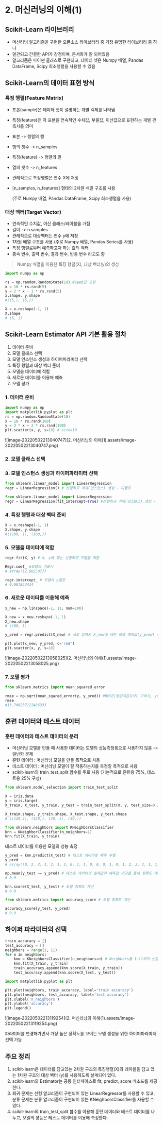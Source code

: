 # 2. 머신러닝의 이해(1)

## Scikit-Learn 라이브러리

- 머신러닝 알고리즘을 구현한 오픈소스 라이브러리 중 가장 유명한 라이브러리 중 하나
- 일관되고 간결한 API가 강점이며, 문서화가 잘 되어있음
- 알고리즘은 파이썬 클래스로 구현되고, 데이터 셋은 Numpy 배열, Pandas DataFrame, Scipy 희소행렬을 사용할 수 있음



## Scikit-Learn의 데이터 표현 방식

 ### 특징 행렬(Feature Matrix)

- 표본(sample)은 데이터 셋이 설명하는 개별 객체를 나타냄

- 특징(feature)은 각 표본을 연속적인 수치값, 부울값, 이산값으로 표현하는 개별 관측치를 의미

- 표본 -> 행렬의 행

- 행의 갯수 -> n_samples

- 특징(feature) -> 행렬의 열

- 열의 갯수 -> n_features

- 관례적으로 특징행렬은 변수 X에 저장

- [n_samples, n_features] 형태의 2차원 배열 구조를 사용

  (주로 Numpy 배열, Pandas DataFrame, Scipy 희소행렬을 사용)

### 대상 벡터(Target Vector)

- 연속적인 수치값, 이산 클래스/레이블을 가짐
- 길이 -> n.samples
- 관례적으로 대상벡터는 변수 y에 저장
- 1차원 배열 구조를 사용 (주로 Numpy 배열, Pandas Series를 사용)
- 특징 행렬로부터 예측하고자 하는 값의 벡터
- 종속 변수, 출력 변수, 결과 변수, 반응 변수 라고도 함



> Numpy 배열을 이용한 특징 행렬(X), 대상 벡터(y)의 생성

```python
import numpy as np

rs = np.random.RandomState(10) #Seed값 고정
x = 10 * rs.rand(5)
y = 2 * x - 1 * rs.rand(5)
x.shape, y.shape
#((5,), (5,))
```

```python
X = x.reshape(-1, 1)
X.shape
# (5, 1)
```



## Scikit-Learn Estimator API 기본 활용 절차

1. 데이터 준비
2. 모델 클래스 선택
3. 모델 인스턴스 생성과 하이퍼파라미터 선택
4. 특징 행렬과 대상 벡터 준비
5. 모델을 데이터에 적합
6. 새로운 데이터를 이용해 예측
7. 모델 평가

### 1. 데이터 준비

``` python
import numpy as np
import matplotlib.pyplot as plt
rs = np.random.RandomState(10)
x = 10 * rs.rand(100)
y = 3 * x + 2 * rs.rand(100)
plt.scatter(x, y, s=10) # size=10
```

![image-20220502213040747](2. 머신러닝의 이해(1).assets/image-20220502213040747.png)

### 2. 모델 클래스 선택

### 3. 모델 인스턴스 생성과 하이퍼파라미터 선택

```python
from sklearn.linear_model import LinearRegression
regr = LinearRegression() # 선형회귀 객체(인스턴스) 생성 - 디폴트
```

```python
from sklearn.linear_model import LinearRegression
regr = LinearRegression(fit_intercept=True) #선형회귀 객체(인스턴스) 생성 - fit_intercept=True라는 하이퍼파라미터 제공
```

### 4. 특징 행렬과 대상 벡터 준비

```python
X = x.reshape(-1, 1)
X.shape, y.shape
#((100, 1), (100,))
```

### 5. 모델을 데이터에 적합

```python
regr.fit(X, y) # X, y에 맞는 선형회귀 모델을 적합
```

```python
Regr.coef_ #모델의 기울기
# array([2.985507])
```

```python
regr.intercept_ # 모델의 y절편
# 0.987853434
```

### 6. 새로운 데이터를 이용해 예측

```python
x_new = np.linspace(-1, 11, num=100)
```

```python
X_new = x_new.reshape(-1, 1)
X_new.shape
# (100, 1)
```

```python
y_pred = regr.predict(X_new) # 새로 입력된 X_new에 대한 모델 예측값(y_pred) 생성
```

```python
plt.plot(x_new, y_pred, c='red')
plt.scatter(x, y, s=10)
```

![image-20220502213058025](2. 머신러닝의 이해(1).assets/image-20220502213058025.png)

### 7. 모델 평가

```python
from sklearn.metrics import mean_squared_error

rmse = np.sqrt(mean_sqared_error(y, y_pred)) #RMSE(평균제곱오차) 구하기, y: 실제값, y_pred: 예측값
rmse
#13.708237122486333
```



## 훈련 데이터와 테스트 데이터

### 훈련 데이터와 테스트 데이터의 분리

- 머신러닝 모델을 만들 때 사용한 데이터는 모델의 성능측정용으로 사용하지 않음 -> 일반화 문제
- 훈련 데이터 : 머신러닝 모델을 만들 목적으로 사용
- 테스트 데이터 : 머신러닝 모델이 잘 작동하는지를 측정할 목적으로 사용
- scikit-learn의 train_test_split 함수를 주로 사용 (기본적으로 훈련용 75%, 테스트용 25% 구성)

```python
from sklearn.model_selection import train_test_split

X = iris.data
y = iris.target
X_train, X_test, y_train, y_test = train_test_split(X, y, test_size=0.2, random_state=25) # random_state : 데이터 재현을 위한 seed 값

X_train.shape, y_train.shape, X_test.shape, y_test.shape
# ((120,4), (120,), (30, 4), (30,))
```

```python
from sklearn.neighbors import KNeighborsClassifier
knn = KNeighborClassifier(n_neighbors=1)
knn.fit(X_train, y_train)
```

테스트 데이터를 이용한 모델의 성능 측정

```python
y_pred = knn.predict(X_test) # 테스트 데이터로 예측 수행
y_pred
# array([0, 2, 2, 1, 2, 1, 2, 0, 1, 1, 0, 0, 0, 1, 0, 1, 2, 2, 1, 1, 1, 1, 1, 0, 0, 2, 1, 2, 2, 0])
```

```python
np.mean(y_test == y_pred) # 테스트 데이터의 실제값과 예측값 비교를 통해 정확도 계산
# 0.9 
```

```python
knn.score(X_test, y_test) # 모델 정확도 계산
# 0.9
```

```python
from sklearn.metrics import accuracy_score # 모델 정확도 계산

accuracy_score(y_test, y_pred)
# 0.9
```

## 하이퍼 파라미터의 선택

```python
train_accuracy = []
test_accuracy = []
neighbors = range(1, 11)
for n in neighbors:
    knn = KNeighborsClassifier(n_neighbors=n) # Neighbors를 1~11까지 번갈아가며 설정해서 모델 적합 및 정확도 계산
    knn.fit(X_train, y_train)
    train_accuracy.append(knn.score(X_train, y_train))
    test_accuracy.append(knn.score(X_test, y_test))
```

```python
import matplotlib.pyplot as plt

plt.plot(neighbors, train_accuracy, label='train accuracy')
plt.plot(neighbors, test_accuracy, label='test accuracy')
plt.xlabel('n_neighbors')
plt.ylabel('accuracy')
plt.legend()
```

![image-20220502213119254](2. 머신러닝의 이해(1).assets/image-20220502213119254.png)

파라미터를 변경해가면서 가장 높은 정확도를 보이는 모델 생성을 위한 하이퍼파라미터 선택 가능



## 주요 정리

1. scikit-learn은 데이터를 담고있는 2차원 구조의 특징행렬(X)와 레이블을 담고 있는 1차원 구조의 대상 벡터 (y)를 사용하도록 설계되어 있다.
2. scikit-learn의 Estimator는 공통 인터페이스로 fit, predict, score 메소드를 제공한다.
3. 회귀 문제는 선형 알고리즘이 구현되어 있는 LinearRegressor를 사용할 수 있고, 분류 문제는 분류 알고리즘이 구현되어 있는 KNeighborsClassifier를 사용할 수 있다.
4. scikit-learn의 train_test_split 함수를 이용해 훈련 데이터와 테스트 데이터를 나누고, 모델의 성능은 테스트 데이터를 이용해 측정한다.